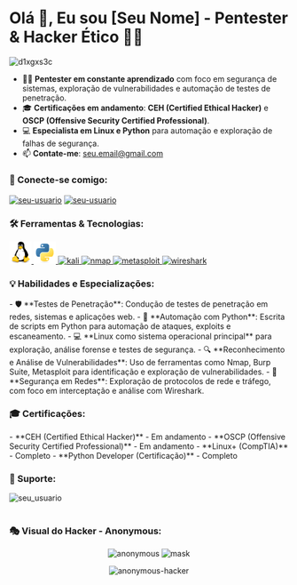 <h1>Olá 👋, Eu sou [Seu Nome] - Pentester & Hacker Ético 🕵️‍♂️</h1>
<p align="left"> <img src="https://komarev.com/ghpvc/?username=d1xgxs3c&label=Profile%20views&color=0e75b6&style=flat" alt="d1xgxs3c" /> </p>

- 🕵️‍♂️ **Pentester em constante aprendizado** com foco em segurança de sistemas, exploração de vulnerabilidades e automação de testes de penetração.
- 🎓 **Certificações em andamento**: **CEH (Certified Ethical Hacker)** e **OSCP (Offensive Security Certified Professional)**.
- 💻 **Especialista em Linux e Python** para automação e exploração de falhas de segurança.
- 📫 **Contate-me**: [seu.email@gmail.com](mailto:seu.email@gmail.com)

<h3 align="left">🔗 Conecte-se comigo:</h3>
<p align="left">
<a href="https://linkedin.com/in/seu-usuario" target="blank"><img align="center" src="https://raw.githubusercontent.com/rahuldkjain/github-profile-readme-generator/master/src/images/icons/Social/linked-in-alt.svg" alt="seu-usuario" height="30" width="40" /></a>
<a href="https://twitter.com/seu_usuario" target="blank"><img align="center" src="https://upload.wikimedia.org/wikipedia/commons/6/60/Twitter_Logo_as_of_2021.svg" alt="seu-usuario" height="30" width="40" /></a>
</p>

<h3 align="left">🛠️ Ferramentas & Tecnologias:</h3>
<p align="left">
  <a href="https://www.linux.org/" target="_blank" rel="noreferrer">
    <img src="https://raw.githubusercontent.com/devicons/devicon/master/icons/linux/linux-original.svg" alt="linux" width="40" height="40"/>
  </a>
  <a href="https://www.python.org" target="_blank" rel="noreferrer">
    <img src="https://raw.githubusercontent.com/devicons/devicon/master/icons/python/python-original.svg" alt="python" width="40" height="40"/>
  </a>
  <a href="https://www.kali.org/" target="_blank" rel="noreferrer">
    <img src="https://raw.githubusercontent.com/devicons/devicon/master/icons/kali/kali-original.svg" alt="kali" width="40" height="40"/>
  </a>
  <a href="https://www.nmap.org/" target="_blank" rel="noreferrer">
    <img src="https://upload.wikimedia.org/wikipedia/commons/3/30/Nmap_logo.svg" alt="nmap" width="40" height="40"/>
  </a>
  <a href="https://www.metasploit.com/" target="_blank" rel="noreferrer">
    <img src="https://upload.wikimedia.org/wikipedia/commons/thumb/2/29/Metasploit_Logo.svg/1200px-Metasploit_Logo.svg.png" alt="metasploit" width="40" height="40"/>
  </a>
  <a href="https://www.wireshark.org/" target="_blank" rel="noreferrer">
    <img src="https://upload.wikimedia.org/wikipedia/commons/e/ec/Wireshark_logo_2023.svg" alt="wireshark" width="40" height="40"/>
  </a>
</p>

<h3 align="left">💡 Habilidades e Especializações:</h3>
- 🛡️ **Testes de Penetração**: Condução de testes de penetração em redes, sistemas e aplicações web.
- 🐍 **Automação com Python**: Escrita de scripts em Python para automação de ataques, exploits e escaneamento.
- 💻 **Linux como sistema operacional principal** para exploração, análise forense e testes de segurança.
- 🔍 **Reconhecimento e Análise de Vulnerabilidades**: Uso de ferramentas como Nmap, Burp Suite, Metasploit para identificação e exploração de vulnerabilidades.
- 🔐 **Segurança em Redes**: Exploração de protocolos de rede e tráfego, com foco em interceptação e análise com Wireshark.

<h3 align="left">🎓 Certificações:</h3>
- **CEH (Certified Ethical Hacker)** - Em andamento
- **OSCP (Offensive Security Certified Professional)** - Em andamento
- **Linux+ (CompTIA)** - Completo
- **Python Developer (Certificação)** - Completo

<h3 align="left">💬 Suporte:</h3>
<p><a href="https://www.buymeacoffee.com/seu_usuario"> <img align="left" src="https://cdn.buymeacoffee.com/buttons/v2/default-yellow.png" height="50" width="210" alt="seu_usuario" /></a></p><br><br>

<h3 align="left">🎭 Visual do Hacker - Anonymous:</h3>
<p align="center">
  <img src="https://upload.wikimedia.org/wikipedia/commons/1/18/Anonymous_logo.svg" alt="anonymous" width="150" height="150"/>
  <img src="https://upload.wikimedia.org/wikipedia/commons/thumb/a/a4/Anonymous_mask.svg/800px-Anonymous_mask.svg.png" alt="mask" width="150" height="150"/>
</p>

<p align="center">
  <img src="https://c.tenor.com/1aOQXOzdkH4AAAAC/anonymous-hacker.gif" alt="anonymous-hacker" width="300" height="200"/>
</p>
